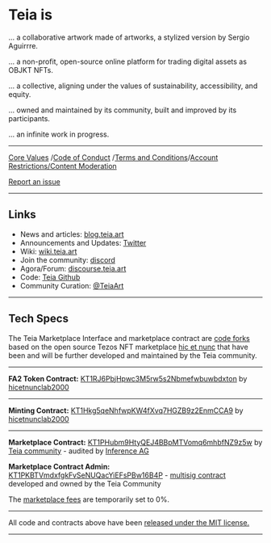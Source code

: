 # Teia is

... a collaborative artwork made of artworks, a stylized version by Sergio Aguirrre.

... a non-profit, open-source online platform for trading digital assets as OBJKT NFTs.

... a collective, aligning under the values of sustainability, accessibility, and equity.

... owned and maintained by its community, built and improved by its participants.

... an infinite work in progress.

---

[Core Values](https://github.com/teia-community/teia-docs/wiki/Core-Values-Code-of-Conduct-Terms-and-Conditions#core-values) /[Code of Conduct](https://github.com/teia-community/teia-docs/wiki/Core-Values-Code-of-Conduct-Terms-and-Conditions#code-of-conduct) /[Terms and Conditions](https://github.com/teia-community/teia-docs/wiki/Core-Values-Code-of-Conduct-Terms-and-Conditions#terms-and-conditions)/[Account Restrictions/Content Moderation](https://github.com/teia-community/teia-docs/wiki/Core-Values-Code-of-Conduct-Terms-and-Conditions#content-moderation)

[Report an issue](https://github.com/teia-community/teia-ui/issues)

---

## Links

- News and articles: [blog.teia.art](https://blog.teia.art)
- Announcements and Updates: [Twitter](https://twitter.com/TeiaCommunity)
- Wiki: [wiki.teia.art](https://github.com/teia-community/teia-docs/wiki)
- Join the community: [discord](https://discord.com/invite/7pZrPCcgnG)
- Agora/Forum: [discourse.teia.art](https://discourse.teia.art/)
- Code: [Teia Github](https://github.com/teia-community)
- Community Curation: [@TeiaArt](https://twitter.com/TeiaCommunity)

---

## Tech Specs

The Teia Marketplace Interface and marketplace contract are [code forks](https://github.com/teia-community/teia-ui) based on the open source Tezos NFT marketplace [hic et nunc](https://github.com/hicetnunc2000) that have been and will be further developed and maintained by the Teia community.

---

**FA2 Token Contract:** [KT1RJ6PbjHpwc3M5rw5s2Nbmefwbuwbdxton](https://tzstats.com/KT1RJ6PbjHpwc3M5rw5s2Nbmefwbuwbdxton) by [hicetnunclab2000](https://github.com/hicetnunc2000/objkt-swap)

---

**Minting Contract:** [KT1Hkg5qeNhfwpKW4fXvq7HGZB9z2EnmCCA9](https://tzkt.io/KT1Hkg5qeNhfwpKW4fXvq7HGZB9z2EnmCCA9/operations/) by [hicetnunclab2000](https://github.com/hicetnunc2000/objkt-swap)

---

**Marketplace Contract:** [KT1PHubm9HtyQEJ4BBpMTVomq6mhbfNZ9z5w](https://tzkt.io/KT1PHubm9HtyQEJ4BBpMTVomq6mhbfNZ9z5w/operations/) by [Teia community](https://github.com/teia-community/teia-smart-contracts/blob/main/python/contracts/teiaMarketplace_v1.py) - audited by [Inference AG](https://github.com/InferenceAG/ReportPublications/blob/master/Inference%20AG%20-%20Teia%20community%20-%20marketplace%20%26%20multisig%20-%20v1.0.pdf)

**Marketplace Contract Admin:** [KT1PKBTVmdxfgkFvSeNUQacYiEFsPBw16B4P](https://tzkt.io/KT1PKBTVmdxfgkFvSeNUQacYiEFsPBw16B4P/operations/) - [multisig contract](https://multisign.onrender.com/) developed and owned by the Teia Community

The [marketplace fees](https://github.com/teia-community/teia-docs/wiki/Marketplace-Fees) are temporarily set to 0%.

---

All code and contracts above have been [released under the MIT license.](https://github.com/teia-community/teia-ui/blob/main/LICENSE)

---
